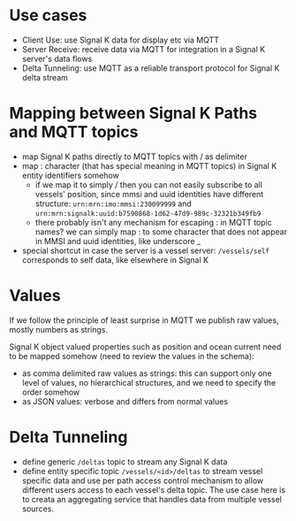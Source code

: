 # Use cases

- Client Use: use Signal K data for display etc via MQTT
- Server Receive: receive data via MQTT for integration in a Signal K server's data flows
- Delta Tunneling: use MQTT as a reliable transport protocol for Signal K delta stream

# Mapping between Signal K Paths and MQTT topics

- map Signal K paths directly to MQTT topics with / as delimiter
- map : character (that has special meaning in MQTT topics) in Signal K entity identifiers somehow
  - if we map it to simply / then you can not easily subscribe to all vessels' position, since mmsi and uuid identities have different structure: `urn:mrn:imo:mmsi:230099999` and `urn:mrn:signalk:uuid:b7590868-1d62-47d9-989c-32321b349fb9`
  - there probably isn't any mechanism for escaping : in MQTT topic names? we can simply map : to some character that does not appear in MMSI and uuid identities, like underscore _
- special shortcut in case the server is a vessel server: `/vessels/self` corresponds to self data, like elsewhere in Signal K

# Values

If we follow the principle of least surprise in MQTT we publish raw values, mostly numbers as strings.

Signal K object valued properties such as position and ocean current need to be mapped somehow (need to review the values in the schema):
- as comma delimited raw values as strings: this can support only one level of values, no hierarchical structures, and we need to specify the order somehow
- as JSON values: verbose and differs from normal values

# Delta Tunneling

- define generic `/deltas` topic to stream any Signal K data
- define entity specific topic `/vessels/<id>/deltas` to stream vessel specific data and use per path access control mechanism to allow different users access to each vessel's delta topic. The use case here is to creata an aggregating service that handles data from multiple vessel sources.
